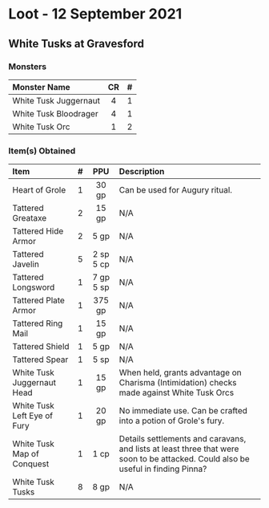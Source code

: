 # Loot - 12 September 2021

## White Tusks at Gravesford

### Monsters 

| Monster Name | CR | # |
|:-------------|:--:|:--|
|White Tusk Juggernaut| 4 |1|
|White Tusk Bloodrager| 4 |1|
|White Tusk Orc|1|2|

### Item(s) Obtained
|Item|#|PPU|Description|
|:---|:-:|:--:|:-------|
|Heart of Grole|1|30 gp|Can be used for Augury ritual.|
|Tattered Greataxe|2|15 gp|N/A|
|Tattered Hide Armor|2|5 gp|N/A|
|Tattered Javelin|5|2 sp 5 cp|N/A|
|Tattered Longsword|1|7 gp 5 sp|N/A|
|Tattered Plate Armor|1|375 gp|N/A|
|Tattered Ring Mail|1|15 gp|N/A|
|Tattered Shield|1|5 gp|N/A|
|Tattered Spear|1|5 sp|N/A|
|White Tusk Juggernaut Head|1|15 gp|When held, grants advantage on Charisma (Intimidation) checks made against White Tusk Orcs|
|White Tusk Left Eye of Fury|1|20 gp|No immediate use. Can be crafted into a potion of Grole's fury.|
|White Tusk Map of Conquest|1|1 cp|Details settlements and caravans, and lists at least three that were soon to be attacked. Could also be useful in finding Pinna?|
|White Tusk Tusks|8|8 gp|N/A|
